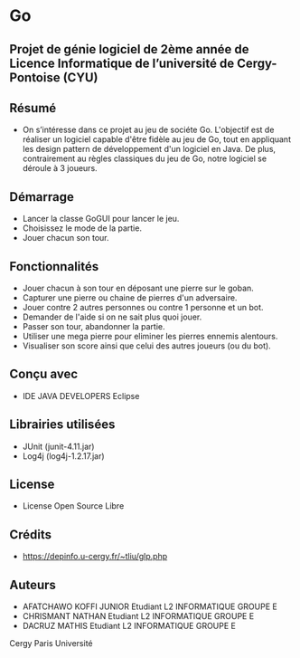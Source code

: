 # Go
## Projet de génie logiciel de 2ème année de Licence Informatique de l’université de Cergy-Pontoise (CYU)

## Résumé
- 	On s’intéresse dans ce projet au jeu de sociéte Go. L'objectif est de réaliser un logiciel capable d'être fidèle au jeu de Go,
	tout en appliquant les design pattern de développement d'un logiciel en Java. De plus, contrairement au règles classiques du jeu de Go,
	notre logiciel se déroule à 3 joueurs.

## Démarrage 
- Lancer la classe GoGUI pour lancer le jeu.
- Choisissez le mode de la partie. 
- Jouer chacun son tour.
	
## Fonctionnalités
- Jouer chacun à son tour en déposant une pierre sur le goban.
- Capturer une pierre ou chaine de pierres d'un adversaire.
- Jouer contre 2 autres personnes ou contre 1 personne et un bot.
- Demander de l'aide si on ne sait plus quoi jouer.
- Passer son tour, abandonner la partie.
- Utiliser une mega pierre pour eliminer les pierres ennemis alentours.
- Visualiser son score ainsi que celui des autres joueurs (ou du bot).

## Conçu avec
- IDE JAVA DEVELOPERS Eclipse

## Librairies utilisées 
- JUnit (junit-4.11.jar)
- Log4j (log4j-1.2.17.jar)

## License
- License Open Source Libre

## Crédits
- https://depinfo.u-cergy.fr/~tliu/glp.php

## Auteurs
- AFATCHAWO KOFFI JUNIOR Etudiant L2 INFORMATIQUE GROUPE E
- CHRISMANT NATHAN Etudiant L2 INFORMATIQUE GROUPE E
- DACRUZ MATHIS Etudiant L2 INFORMATIQUE GROUPE E

Cergy Paris Université
